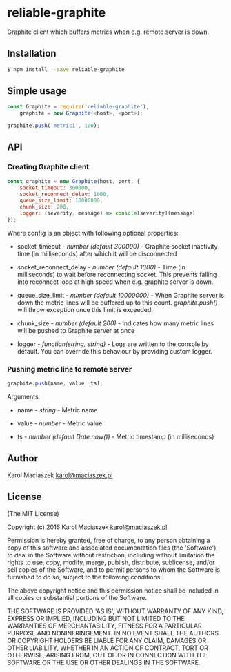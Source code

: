 # reliable-graphite

Graphite client which buffers metrics when e.g. remote server is down.

## Installation

```sh
$ npm install --save reliable-graphite
```

## Simple usage

```javascript
const Graphite = require('reliable-graphite'),
	graphite = new Graphite(<host>, <port>);

graphite.push('metric1', 100);
```
	
## API

### Creating Graphite client

```javascript
const graphite = new Graphite(host, port, {
	socket_timeout: 300000,
	socket_reconnect_delay: 1000,
	queue_size_limit: 10000000,
	chunk_size: 200,
	logger: (severity, message) => console[severity](message)
});
```

Where config is an object with following optional properties:

* socket_timeout - *number (default 300000)* - Graphite socket inactivity time (in milliseconds) after which it will be disconnected

* socket_reconnect_delay - *number (default 1000)* - Time (in milliseconds) to wait before reconnecting socket. This prevents falling into reconnect loop at high speed when e.g. graphite server is down.

* queue_size_limit - *number (default 10000000)* - When Graphite server is down the metric lines will be buffered up to this count. *graphite.push()* will throw exception once this limit is exceeded.

* chunk_size - *number (default 200)* - Indicates how many metric lines will be pushed to Graphite server at once

* logger - *function(string, string)* - Logs are written to the console by default. You can override this behaviour by providing custom logger.


### Pushing metric line to remote server

```javascript
graphite.push(name, value, ts);
```
	
Arguments:

* name - *string* - Metric name

* value - *number* - Metric value

* ts - *number (default Date.now())* - Metric timestamp (in milliseconds)


## Author

Karol Maciaszek <karol@maciaszek.pl>

## License

(The MIT License)

Copyright (c) 2016 Karol Maciaszek <karol@maciaszek.pl>

Permission is hereby granted, free of charge, to any person obtaining a copy of this software and associated documentation files (the 'Software'), to deal in the Software without restriction, including without limitation the rights to use, copy, modify, merge, publish, distribute, sublicense, and/or sell copies of the Software, and to permit persons to whom the Software is furnished to do so, subject to the following conditions:

The above copyright notice and this permission notice shall be included in all copies or substantial portions of the Software.

THE SOFTWARE IS PROVIDED 'AS IS', WITHOUT WARRANTY OF ANY KIND, EXPRESS OR IMPLIED, INCLUDING BUT NOT LIMITED TO THE WARRANTIES OF MERCHANTABILITY, FITNESS FOR A PARTICULAR PURPOSE AND NONINFRINGEMENT. IN NO EVENT SHALL THE AUTHORS OR COPYRIGHT HOLDERS BE LIABLE FOR ANY CLAIM, DAMAGES OR OTHER LIABILITY, WHETHER IN AN ACTION OF CONTRACT, TORT OR OTHERWISE, ARISING FROM, OUT OF OR IN CONNECTION WITH THE SOFTWARE OR THE USE OR OTHER DEALINGS IN THE SOFTWARE.

